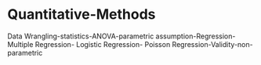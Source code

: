 # Quantitative-Methods
Data Wrangling-statistics-ANOVA-parametric assumption-Regression- Multiple Regression- Logistic Regression- Poisson Regression-Validity-non-parametric
